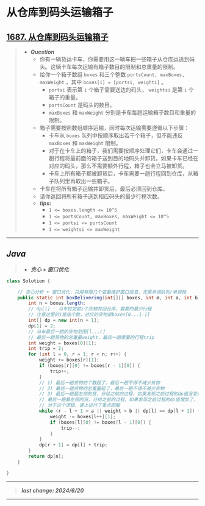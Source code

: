 # 从仓库到码头运输箱子

## [1687. 从仓库到码头运输箱子](https://leetcode.cn/problems/delivering-boxes-from-storage-to-ports/)

> - ***Question***
>   - 你有一辆货运卡车，你需要用这一辆车把一些箱子从仓库运送到码头。这辆卡车每次运输有箱子数目的限制和总重量的限制。
>   - 给你一个箱子数组 `boxes` 和三个整数 `portsCount, maxBoxes, maxWeight` ，其中 `boxes[i] = [ports​​i​, weighti]` 。
>     - `portsi` 表示第 `i` 个箱子需要送达的码头， `weightsi` 是第 `i` 个箱子的重量。
>     - `portsCount` 是码头的数目。
>     - `maxBoxes` 和 `maxWeight` 分别是卡车每趟运输箱子数目和重量的限制。
>   - 箱子需要按照数组顺序运输，同时每次运输需要遵循以下步骤：
>     - 卡车从 `boxes` 队列中按顺序取出若干个箱子，但不能违反 `maxBoxes` 和 `maxWeight` 限制。
>     - 对于在卡车上的箱子，我们需要按顺序处理它们，卡车会通过一趟行程将最前面的箱子送到目的地码头并卸货。如果卡车已经在对应的码头，那么不需要额外行程，箱子也会立马被卸货。
>     - 卡车上所有箱子都被卸货后，卡车需要一趟行程回到仓库，从箱子队列里再取出一些箱子。
>   - 卡车在将所有箱子运输并卸货后，最后必须回到仓库。
>   - 请你返回将所有箱子送到相应码头的最少行程次数。
>   - ***tips:***
>     - `1 <= boxes.length <= 10^5`
>     - `1 <= portsCount, maxBoxes, maxWeight <= 10^5`
>     - `1 <= ports​​i <= portsCount`
>     - `1 <= weightsi <= maxWeight`

---

## *Java*

> - ***贪心 + 窗口优化***

```java
class Solution {

    // 贪心分析 + 窗口优化，只用有限几个变量维护窗口信息，无需单调队列/单调栈
    public static int boxDelivering(int[][] boxes, int m, int a, int b) {
        int n = boxes.length;
        // dp[i] : 马车拉完前i个货物并回仓库，需要的最少行程
        // 注意这里的i是指个数，对应的货物是boxes[0...i-1]
        int[] dp = new int[n + 1];
        dp[1] = 2;
        // 马车最后一趟的货物范围[l...r]
        // 最后一趟货物的总重量weight，最后一趟需要的行程trip
        int weight = boxes[0][1];
        int trip = 2;
        for (int l = 0, r = 1; r < n; r++) {
            weight += boxes[r][1];
            if (boxes[r][0] != boxes[r - 1][0]) {
                trip++;
            }
            // 1) 最后一趟货物的个数超了，最后一趟不得不减少货物
            // 2) 最后一趟货物的总重量超了，最后一趟不得不减少货物
            // 3) 最后一趟最左侧的货，分给之前的过程，如果发现之前过程的dp值没变化，那就分出去
            // 最后一趟最左侧的货，分给之前的过程，如果发现之前过程的dp值增加了，一定不要分出去
            // 对于这个逻辑，课上进行了重点图解
            while (r - l + 1 > a || weight > b || dp[l] == dp[l + 1]) {
                weight -= boxes[l++][1];
                if (boxes[l][0] != boxes[l - 1][0]) {
                    trip--;
                }
            }
            dp[r + 1] = dp[l] + trip;
        }
        return dp[n];
    }

}
```

---

> ***last change: 2024/6/20***

---
